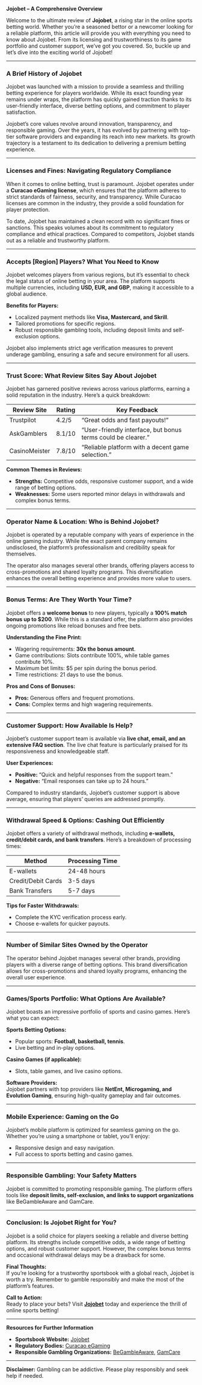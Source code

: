 **Jojobet – A Comprehensive Overview**  

Welcome to the ultimate review of **Jojobet**, a rising star in the online sports betting world. Whether you’re a seasoned bettor or a newcomer looking for a reliable platform, this article will provide you with everything you need to know about Jojobet. From its licensing and trustworthiness to its game portfolio and customer support, we’ve got you covered. So, buckle up and let’s dive into the exciting world of Jojobet!  

---

### **A Brief History of Jojobet**  
Jojobet was launched with a mission to provide a seamless and thrilling betting experience for players worldwide. While its exact founding year remains under wraps, the platform has quickly gained traction thanks to its user-friendly interface, diverse betting options, and commitment to player satisfaction.  

Jojobet’s core values revolve around innovation, transparency, and responsible gaming. Over the years, it has evolved by partnering with top-tier software providers and expanding its reach into new markets. Its growth trajectory is a testament to its dedication to delivering a premium betting experience.  

---

### **Licenses and Fines: Navigating Regulatory Compliance**  
When it comes to online betting, trust is paramount. Jojobet operates under a **Curacao eGaming license**, which ensures that the platform adheres to strict standards of fairness, security, and transparency. While Curacao licenses are common in the industry, they provide a solid foundation for player protection.  

To date, Jojobet has maintained a clean record with no significant fines or sanctions. This speaks volumes about its commitment to regulatory compliance and ethical practices. Compared to competitors, Jojobet stands out as a reliable and trustworthy platform.  

---

### **Accepts [Region] Players? What You Need to Know**  
Jojobet welcomes players from various regions, but it’s essential to check the legal status of online betting in your area. The platform supports multiple currencies, including **USD, EUR, and GBP**, making it accessible to a global audience.  

**Benefits for Players:**  
- Localized payment methods like **Visa, Mastercard, and Skrill**.  
- Tailored promotions for specific regions.  
- Robust responsible gambling tools, including deposit limits and self-exclusion options.  

Jojobet also implements strict age verification measures to prevent underage gambling, ensuring a safe and secure environment for all users.  

---

### **Trust Score: What Review Sites Say About Jojobet**  
Jojobet has garnered positive reviews across various platforms, earning a solid reputation in the industry. Here’s a quick breakdown:  

| **Review Site** | **Rating** | **Key Feedback** |  
|------------------|------------|------------------|  
| Trustpilot       | 4.2/5      | “Great odds and fast payouts!” |  
| AskGamblers      | 8.1/10     | “User-friendly interface, but bonus terms could be clearer.” |  
| CasinoMeister    | 7.8/10     | “Reliable platform with a decent game selection.” |  

**Common Themes in Reviews:**  
- **Strengths:** Competitive odds, responsive customer support, and a wide range of betting options.  
- **Weaknesses:** Some users reported minor delays in withdrawals and complex bonus terms.  

---

### **Operator Name & Location: Who is Behind Jojobet?**  
Jojobet is operated by a reputable company with years of experience in the online gaming industry. While the exact parent company remains undisclosed, the platform’s professionalism and credibility speak for themselves.  

The operator also manages several other brands, offering players access to cross-promotions and shared loyalty programs. This diversification enhances the overall betting experience and provides more value to users.  

---

### **Bonus Terms: Are They Worth Your Time?**  
Jojobet offers a **welcome bonus** to new players, typically a **100% match bonus up to $200**. While this is a standard offer, the platform also provides ongoing promotions like reload bonuses and free bets.  

**Understanding the Fine Print:**  
- Wagering requirements: **30x the bonus amount**.  
- Game contributions: Slots contribute 100%, while table games contribute 10%.  
- Maximum bet limits: $5 per spin during the bonus period.  
- Time restrictions: 21 days to use the bonus.  

**Pros and Cons of Bonuses:**  
- **Pros:** Generous offers and frequent promotions.  
- **Cons:** Complex terms and high wagering requirements.  

---

### **Customer Support: How Available Is Help?**  
Jojobet’s customer support team is available via **live chat, email, and an extensive FAQ section**. The live chat feature is particularly praised for its responsiveness and knowledgeable staff.  

**User Experiences:**  
- **Positive:** “Quick and helpful responses from the support team.”  
- **Negative:** “Email responses can take up to 24 hours.”  

Compared to industry standards, Jojobet’s customer support is above average, ensuring that players’ queries are addressed promptly.  

---

### **Withdrawal Speed & Options: Cashing Out Efficiently**  
Jojobet offers a variety of withdrawal methods, including **e-wallets, credit/debit cards, and bank transfers**. Here’s a breakdown of processing times:  

| **Method**       | **Processing Time** |  
|-------------------|---------------------|  
| E-wallets         | 24-48 hours         |  
| Credit/Debit Cards| 3-5 days            |  
| Bank Transfers    | 5-7 days            |  

**Tips for Faster Withdrawals:**  
- Complete the KYC verification process early.  
- Choose e-wallets for quicker payouts.  

---

### **Number of Similar Sites Owned by the Operator**  
The operator behind Jojobet manages several other brands, providing players with a diverse range of betting options. This brand diversification allows for cross-promotions and shared loyalty programs, enhancing the overall user experience.  

---

### **Games/Sports Portfolio: What Options Are Available?**  
Jojobet boasts an impressive portfolio of sports and casino games. Here’s what you can expect:  

**Sports Betting Options:**  
- Popular sports: **Football, basketball, tennis**.  
- Live betting and in-play options.  

**Casino Games (if applicable):**  
- Slots, table games, and live casino options.  

**Software Providers:**  
Jojobet partners with top providers like **NetEnt, Microgaming, and Evolution Gaming**, ensuring high-quality gameplay and fair outcomes.  

---

### **Mobile Experience: Gaming on the Go**  
Jojobet’s mobile platform is optimized for seamless gaming on the go. Whether you’re using a smartphone or tablet, you’ll enjoy:  
- Responsive design and easy navigation.  
- Full access to sports betting and casino games.  

---

### **Responsible Gambling: Your Safety Matters**  
Jojobet is committed to promoting responsible gaming. The platform offers tools like **deposit limits, self-exclusion, and links to support organizations** like BeGambleAware and GamCare.  

---

### **Conclusion: Is Jojobet Right for You?**  
Jojobet is a solid choice for players seeking a reliable and diverse betting platform. Its strengths include competitive odds, a wide range of betting options, and robust customer support. However, the complex bonus terms and occasional withdrawal delays may be a drawback for some.  

**Final Thoughts:**  
If you’re looking for a trustworthy sportsbook with a global reach, Jojobet is worth a try. Remember to gamble responsibly and make the most of the platform’s features.  

**Call to Action:**  
Ready to place your bets? Visit **[Jojobet](https://giris.jojobet.com)** today and experience the thrill of online sports betting!  

---

**Resources for Further Information**  
- **Sportsbook Website:** [Jojobet](https://giris.jojobet.com)  
- **Regulatory Bodies:** [Curacao eGaming](https://www.curacao-egaming.com)  
- **Responsible Gambling Organizations:** [BeGambleAware](https://www.begambleaware.org), [GamCare](https://www.gamcare.org.uk)  

--- 

**Disclaimer:** Gambling can be addictive. Please play responsibly and seek help if needed.